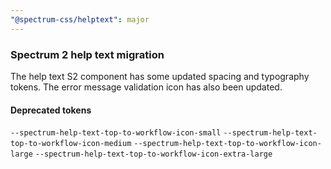 ```yaml
---
"@spectrum-css/helptext": major
---
```


### Spectrum 2 help text migration

The help text S2 component has some updated spacing and typography tokens. The error message validation icon has also been updated.

#### Deprecated tokens

`--spectrum-help-text-top-to-workflow-icon-small`
`--spectrum-help-text-top-to-workflow-icon-medium`
`--spectrum-help-text-top-to-workflow-icon-large`
`--spectrum-help-text-top-to-workflow-icon-extra-large`
